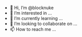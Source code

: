 - 👋 Hi, I’m @blocknuke
- 👀 I’m interested in ...
- 🌱 I’m currently learning ...
- 💞️ I’m looking to collaborate on ...
- 📫 How to reach me ...

<!---
blocknuke/blocknuke is a ✨ special ✨ repository because its `README.md` (this file) appears on your GitHub profile.
You can click the Preview link to take a look at your changes.
--->
